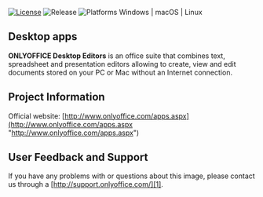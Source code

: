 [![License](https://img.shields.io/badge/License-GNU%20AGPL%20V3-green.svg?style=flat)](http://www.gnu.org/licenses/agpl-3.0.ru.html) ![Release](https://img.shields.io/badge/Release-v4.1.1.254-blue.svg?style=flat) ![Platforms Windows | macOS | Linux](https://img.shields.io/badge/Platforms-Window%20%7C%20macOS%20%7C%20Linux-lightgrey.svg?style=flat)

## Desktop apps
**ONLYOFFICE Desktop Editors** is an office suite that combines text, spreadsheet and presentation editors allowing to create, view and edit documents stored on your PC or Mac without an Internet connection.

## Project Information

Official website: [http://www.onlyoffice.com/apps.aspx](http://www.onlyoffice.com/apps.aspx "http://www.onlyoffice.com/apps.aspx")

## User Feedback and Support

If you have any problems with or questions about this image, please contact us through a [http://support.onlyoffice.com/][1].

  [1]: http://support.onlyoffice.com/
